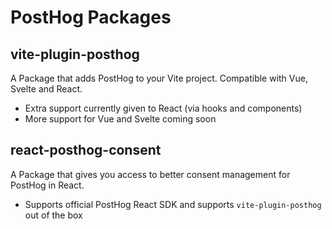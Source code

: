 # PostHog Packages

## vite-plugin-posthog

A Package that adds PostHog to your Vite project. Compatible with Vue, Svelte and React.

- Extra support currently given to React (via hooks and components)
- More support for Vue and Svelte coming soon

## react-posthog-consent

A Package that gives you access to better consent management for PostHog in React.

- Supports official PostHog React SDK and supports `vite-plugin-posthog` out of the box
